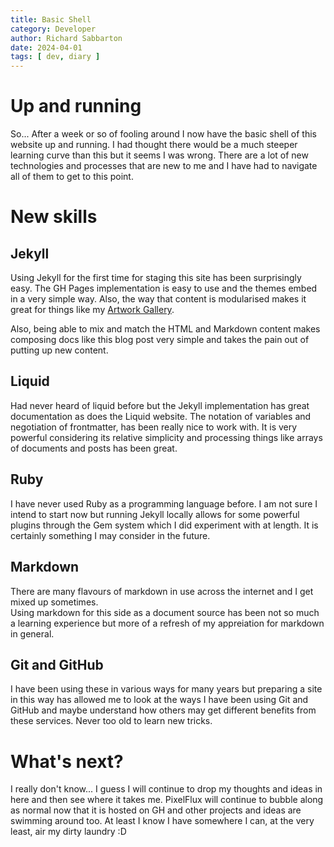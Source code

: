```yaml
---
title: Basic Shell
category: Developer
author: Richard Sabbarton
date: 2024-04-01
tags: [ dev, diary ]
---
```


# Up and running

So...  After a week or so of fooling around I now have the basic shell of 
this website up and running.  I had thought there would be a much steeper 
learning curve than this but it seems I was wrong.  There are a lot of new
technologies and processes that are new to me and I have had to navigate 
all of them to get to this point.

# New skills

## Jekyll

Using Jekyll for the first time for staging this site has been surprisingly 
easy.  The GH Pages implementation is easy to use and the themes embed in a 
very simple way.  Also, the way that content is modularised makes it great
for things like my [Artwork Gallery](/content/traditional-artwork.md).

Also, being able to mix and match the HTML and Markdown content makes composing
docs like this blog post very simple and takes the pain out of putting up new
content.

## Liquid

Had never heard of liquid before but the Jekyll implementation has great documentation
as does the Liquid website.  The notation of variables and negotiation of frontmatter, 
has been really nice to work with.  It is very powerful considering its relative simplicity
and processing things like arrays of documents and posts has been great.

## Ruby

I have never used Ruby as a programming language before.  I am not sure I intend to start 
now but running Jekyll locally allows for some powerful plugins through the Gem system which
I did experiment with at length.  It is certainly something I may consider in the future.

## Markdown

There are many flavours of markdown in use across the internet and I get mixed up sometimes.  
Using markdown for this side as a document source has been not so much a learning experience
but more of a refresh of my appreiation for markdown in general.

## Git and GitHub

I have been using these in various ways for many years but preparing a site in this way has 
allowed me to look at the ways I have been using Git and GitHub and maybe understand how
others may get different benefits from these services.  Never too old to learn new tricks.

# What's next?

I really don't know... I guess I will continue to drop my thoughts and ideas in here and then see
where it takes me.  PixelFlux will continue to bubble along as normal now that it is hosted on GH
and other projects and ideas are swimming around too.  At least I know I have somewhere I can, at
the very least, air my dirty laundry :D 